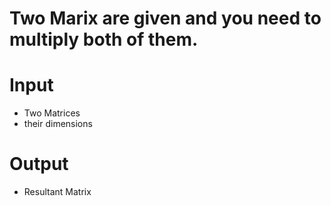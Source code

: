 # Two Marix are given and you need to multiply both of them.

# Input
- Two Matrices
- their dimensions

# Output
- Resultant Matrix
